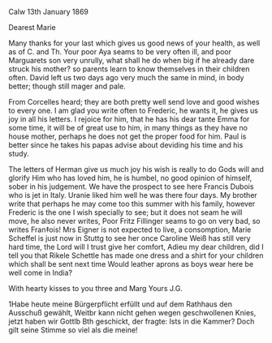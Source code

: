  Calw 13th January 1869

Dearest Marie

Many thanks for your last which gives us good news of your health, as well as of C. and Th. Your poor Aya seams to be very often ill, and poor Marguarets son very unrully, what shall he do when big if he already dare struck his mother? so parents learn to know themselves in their children often. 
David left us two days ago very much the same in mind, in body better; though still mager and pale.

From Corcelles heard; they are both pretty well send love and good wishes to every one. I am glad you write often to Frederic, he wants it, he gives us joy in all his letters. I rejoice for him, that he has his dear tante Emma for some time, it will be of great use to him, in many things as they have no house mother, perhaps he does not get the proper food for him. Paul is better since he takes his papas advise about deviding his time and his study.

The letters of Herman give us much joy his wish is really to do Gods will and glorify Him who has loved him, he is humbel, no good opinion of himself, sober in his judgement. We have the prospect to see here Francis Dubois who is jet in Italy. Uranie liked him well he was there four days. My brother write that perhaps he may come too this summer with his family, however Frederic is the one I wish specially to see; but it does not seam he will move, he also never writes, Poor Fritz Fillinger seams to go on very bad, so writes Fran‡ois! Mrs Eigner is not expected to live, a consomption, Marie Scheffel is just now in Stuttg to see her once 
Caroline Weiß has still very hard time, the Lord will I trust give her comfort, Adieu my dear children, did I tell you that Rikele Schettle has made one dress and a shirt for your children which shall be sent next time Would leather aprons as boys wear here be well come in India?

With hearty kisses to you three and Marg
 Yours J.G.


1Habe heute meine Bürgerpflicht erfüllt und auf dem Rathhaus den Ausschuß gewählt, Weitbr kann nicht gehen wegen geschwollenen Knies, jetzt haben wir Gottlb Bth geschickt, der fragte: Ists in die Kammer? Doch gilt seine Stimme so viel als die meine!
